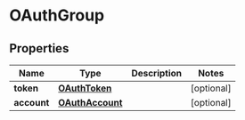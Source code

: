 
# OAuthGroup

## Properties
Name | Type | Description | Notes
------------ | ------------- | ------------- | -------------
**token** | [**OAuthToken**](OAuthToken.md) |  |  [optional]
**account** | [**OAuthAccount**](OAuthAccount.md) |  |  [optional]



